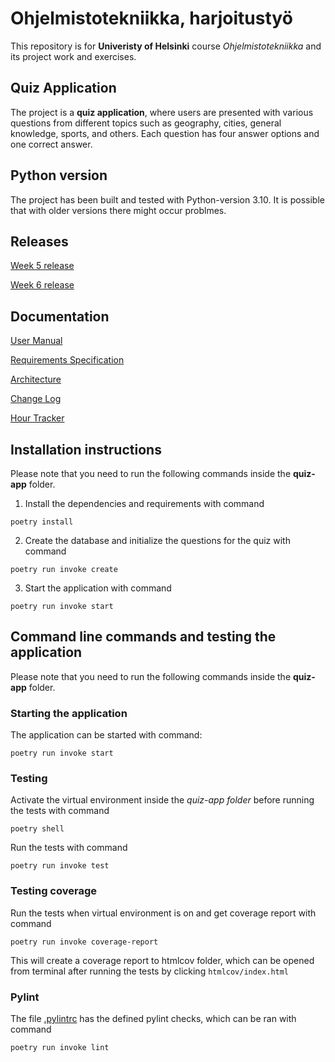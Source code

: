 # Ohjelmistotekniikka, harjoitustyö
This repository is for **Univeristy of Helsinki** course *Ohjelmistotekniikka* and its project work and exercises.

## Quiz Application
The project is a **quiz application**, where users are presented with various questions from different topics such as geography, cities, general knowledge, sports, and others. Each question has four answer options and one correct answer.

## Python version
The project has been built and tested with Python-version 3.10. It is possible that with older versions there might occur problmes.


## Releases
[Week 5 release](https://github.com/mikaelri/ot-harjoitustyo/releases/tag/week5)

[Week 6 release](https://github.com/mikaelri/ot-harjoitustyo/releases/tag/week6)

## Documentation

[User Manual](https://github.com/mikaelri/ot-harjoitustyo/blob/main/quiz-app/documentation/user_manual.md)

[Requirements Specification](https://github.com/mikaelri/ot-harjoitustyo/blob/main/quiz-app/documentation/requirements_specification.md)

[Architecture](https://github.com/mikaelri/ot-harjoitustyo/blob/main/quiz-app/documentation/architecture.md)

[Change Log](https://github.com/mikaelri/ot-harjoitustyo/blob/main/quiz-app/documentation/change_log.md)

[Hour Tracker](https://github.com/mikaelri/ot-harjoitustyo/blob/main/quiz-app/documentation/hour_tracker.md)

## Installation instructions
Please note that you need to run the following commands inside the **quiz-app** folder.

1. Install the dependencies and requirements with command
```
poetry install
```

2. Create the database and initialize the questions for the quiz with command
```
poetry run invoke create
```

3. Start the application with command
```
poetry run invoke start
```
## Command line commands and testing the application

Please note that you need to run the following commands inside the **quiz-app** folder.

### Starting the application
The application can be started with command:
```
poetry run invoke start
```



### Testing
Activate the virtual environment inside the *quiz-app folder* before running the tests with command
```
poetry shell
```
Run the tests with command
```
poetry run invoke test
```

### Testing coverage
Run the tests when virtual environment is on and get coverage report with command
```
poetry run invoke coverage-report
```

This will create a coverage report to htmlcov folder, which can be opened from terminal after running the tests by clicking `htmlcov/index.html`


### Pylint
The file [.pylintrc](https://github.com/mikaelri/ot-harjoitustyo/blob/main/quiz-app/.pylintrc) has the defined pylint checks, which can be ran with command
```
poetry run invoke lint
```
